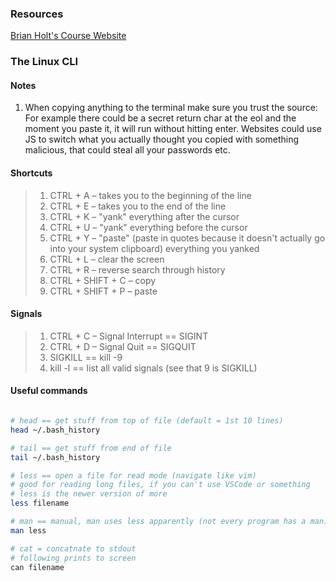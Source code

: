 ### Resources

[Brian Holt's Course Website](https://btholt.github.io/complete-intro-to-linux-and-the-cli/)

### The Linux CLI

#### Notes

1. When copying anything to the terminal make sure you trust the source: <br> For example there could be a secret return char at the eol and the moment you paste it, it will run without hitting enter. Websites could use JS to switch what you actually thought you copied with something malicious, that could steal all your passwords etc.

#### Shortcuts

> 1. CTRL + A – takes you to the beginning of the line
> 2. CTRL + E – takes you to the end of the line
> 3. CTRL + K – "yank" everything after the cursor
> 4. CTRL + U – "yank" everything before the cursor
> 5. CTRL + Y – "paste" (paste in quotes because it doesn't actually go into your system clipboard) everything you yanked
> 6. CTRL + L – clear the screen
> 7. CTRL + R – reverse search through history
> 8. CTRL + SHIFT + C – copy
> 9. CTRL + SHIFT + P – paste

#### Signals

> 1. CTRL + C – Signal Interrupt == SIGINT
> 2. CTRL + D – Signal Quit == SIGQUIT
> 3. SIGKILL == kill -9
> 4. kill -l == list all valid signals (see that 9 is SIGKILL)

#### Useful commands

```bash

# head == get stuff from top of file (default = 1st 10 lines)
head ~/.bash_history

# tail == get stuff from end of file
tail ~/.bash_history

# less == open a file for read mode (navigate like vim)
# good for reading long files, if you can't use VSCode or something
# less is the newer version of more
less filename

# man == manual, man uses less apparently (not every program has a man)
man less

# cat = concatnate to stdout
# following prints to screen
can filename
```
